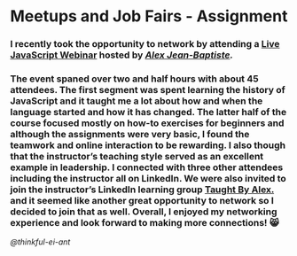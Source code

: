 # Meetups and Job Fairs - Assignment



### I recently took the opportunity to network by attending a **[Live JavaScript Webinar](https://www.meetup.com/hackreactoratx/events/278654264/)** hosted by *[Alex Jean-Baptiste](https://www.linkedin.com/in/alexjeanb).*

### The event spaned over two and half hours with about 45 attendees. The first segment was spent learning the history of JavaScript and it taught me a lot about how and when the language started and how it has changed. The latter half of the course focused mostly on how-to exercises for beginners and although the assignments were very basic, I found the teamwork and online interaction to be rewarding. I also though that the instructor’s teaching style served as an excellent example in leadership. I connected with three other attendees including the instructor all on LinkedIn. We were also invited to join the instructor’s LinkedIn learning group [Taught By Alex.](https://www.linkedin.com/groups/13974752/) and it seemed like another great opportunity to network so I decided to join that as well. Overall, I enjoyed my networking experience and look forward to making more connections! :smile_cat:


*@thinkful-ei-ant*
